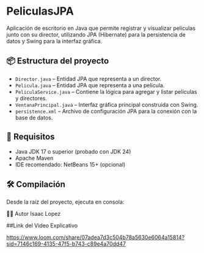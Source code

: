 # PeliculasJPA

Aplicación de escritorio en Java que permite registrar y visualizar películas junto con su director, utilizando JPA (Hibernate) para la persistencia de datos y Swing para la interfaz gráfica.

## 📦 Estructura del proyecto

- `Director.java` – Entidad JPA que representa a un director.
- `Pelicula.java` – Entidad JPA que representa a una película.
- `PeliculaService.java` – Contiene la lógica para agregar y listar películas y directores.
- `VentanaPrincipal.java` – Interfaz gráfica principal construida con Swing.
- `persistence.xml` – Archivo de configuración JPA para la conexión con la base de datos.

## 🚀 Requisitos

- Java JDK 17 o superior (probado con JDK 24)
- Apache Maven
- IDE recomendado: NetBeans 15+ (opcional)

## 🛠️ Compilación

Desde la raíz del proyecto, ejecuta en consola:

🧑‍💻 Autor
Isaac Lopez

##Link del Video Explicativo

https://www.loom.com/share/07adea7d3c504b78a5630e6064a15814?sid=7146c169-4135-47f5-b743-c89e4a70dd47
